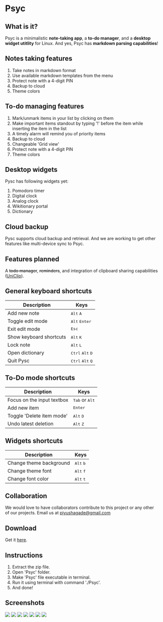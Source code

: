 # Psyc

What is it?
---
Psyc is a minimalistic **note-taking app**, a **to-do manager**, and a **desktop widget utitlity** for Linux. And yes, Psyc has **markdown parsing capabilities**!


Notes taking features
---
1. Take notes in markdown format
2. Use available markdown templates from the menu
3. Protect note with a 4-digit PIN
4. Backup to cloud
5. Theme colors

To-do managing features
---
1. Mark/unmark items in your list by clicking on them
2. Make important items standout by typing '!' before the item while inserting the item in the list
3. A timely alarm will remind you of priority items 
4. Backup to cloud
5. Changeable 'Grid view'
6. Protect note with a 4-digit PIN
7. Theme colors

Desktop widgets
---
Pysc has following widgets yet:
1. Pomodoro timer
2. Digital clock
3. Analog clock
4. Wikitionary portal
5. Dictionary

Cloud backup
---
Pysc supports cloud backup and retrieval. And we are working to get other features like multi-device sync to Psyc.

Features planned
---
A ~~todo manager~~, ~~reminders~~, and integration of clipboard sharing capabilities ([UniClip](http://piyushagade.xyz/uniclip)).
 
General keyboard shortcuts
---
Description            | Keys
-----------------------| -----------------------
Add new note            | <kbd>Alt</kbd> <kbd>A</kbd>
Toggle edit mode   | <kbd>Alt</kbd> <kbd>Enter</kbd>
Exit edit mode   | <kbd>Esc</kbd>
Show keyboard shortcuts   | <kbd>Alt</kbd> <kbd>K</kbd>
Lock note   | <kbd>Alt</kbd> <kbd>L</kbd>
Open dictionary   | <kbd>Ctrl</kbd> <kbd>Alt</kbd> <kbd>D</kbd>
Quit Pysc   | <kbd>Ctrl</kbd> <kbd>Alt</kbd> <kbd>Q</kbd>

To-Do mode shortcuts
---
Description            | Keys
-----------------------| -----------------------
Focus on the input textbox            | <kbd>Tab</kbd> or <kbd>Alt</kbd>
Add new item   | <kbd>Enter</kbd>
Toggle 'Delete item mode'   | <kbd>Alt</kbd> <kbd>D</kbd>
Undo latest deletion   | <kbd>Alt</kbd> <kbd>Z</kbd>

Widgets shortcuts
---
Description            | Keys
-----------------------| -----------------------
Change theme background            | <kbd>Alt</kbd> <kbd>b</kbd>
Change theme font            | <kbd>Alt</kbd> <kbd>f</kbd>
Change font color            | <kbd>Alt</kbd> <kbd>t</kbd>

Collaboration
---
We would love to have collaborators contribute to this project or any other of our projects. Email us at piyushagade@gmail.com

Download
---
Get it [here](http://github.com/piyushagade/Psyc/download/Pysc-linux.zip).

Instructions
---
1. Extract the zip file.
2. Open 'Psyc' folder.
3. Make 'Psyc' file executable in terminal.
4. Run it using terminal with command './Psyc'.
5. And done!

Screenshots
---

<img src="http://i.imgur.com/p9nUNaa.png"/>

<img src="http://i.imgur.com/3VXEoNd.png"/>

<img src="http://i.imgur.com/fQ9GMMn.png"/>

<img src="http://i.imgur.com/D9KIxra.png"/>

<img src="http://i.imgur.com/U97kkgG.png"/>

<img src="http://i.imgur.com/Mt8kkfZ.png"/>

<img src="http://i.imgur.com/r0hNxOp.png"/>
